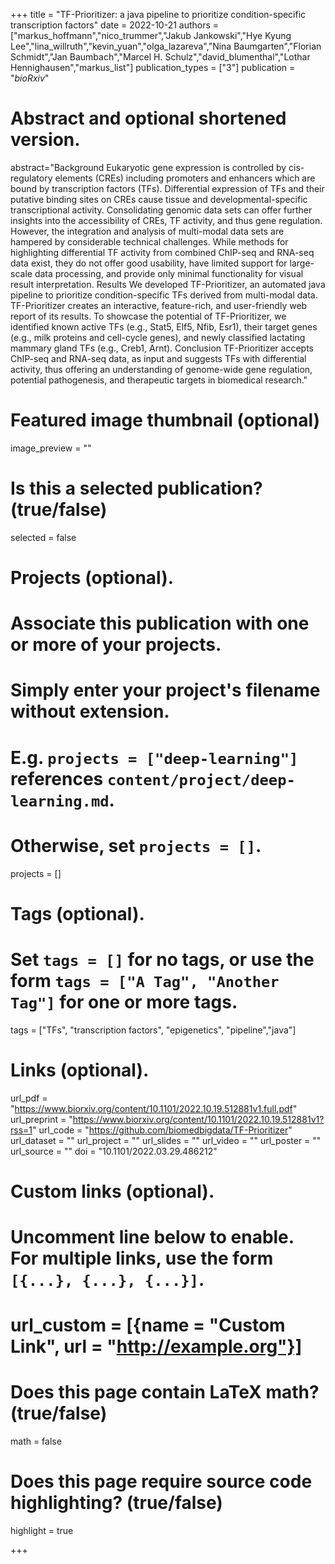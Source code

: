 +++
title = "TF-Prioritizer: a java pipeline to prioritize condition-specific transcription factors"
date = 2022-10-21
authors = ["markus_hoffmann","nico_trummer","Jakub Jankowski","Hye Kyung Lee","lina_willruth","kevin_yuan","olga_lazareva","Nina Baumgarten","Florian Schmidt","Jan Baumbach","Marcel H. Schulz","david_blumenthal","Lothar Hennighausen","markus_list"]
publication_types = ["3"]
publication = "*bioRxiv*"

# Abstract and optional shortened version.
abstract="Background Eukaryotic gene expression is controlled by cis-regulatory elements (CREs) including promoters and enhancers which are bound by transcription factors (TFs). Differential expression of TFs and their putative binding sites on CREs cause tissue and developmental-specific transcriptional activity. Consolidating genomic data sets can offer further insights into the accessibility of CREs, TF activity, and thus gene regulation. However, the integration and analysis of multi-modal data sets are hampered by considerable technical challenges. While methods for highlighting differential TF activity from combined ChIP-seq and RNA-seq data exist, they do not offer good usability, have limited support for large-scale data processing, and provide only minimal functionality for visual result interpretation. Results We developed TF-Prioritizer, an automated java pipeline to prioritize condition-specific TFs derived from multi-modal data. TF-Prioritizer creates an interactive, feature-rich, and user-friendly web report of its results. To showcase the potential of TF-Prioritizer, we identified known active TFs (e.g., Stat5, Elf5, Nfib, Esr1), their target genes (e.g., milk proteins and cell-cycle genes), and newly classified lactating mammary gland TFs (e.g., Creb1, Arnt). Conclusion TF-Prioritizer accepts ChIP-seq and RNA-seq data, as input and suggests TFs with differential activity, thus offering an understanding of genome-wide gene regulation, potential pathogenesis, and therapeutic targets in biomedical research."

# Featured image thumbnail (optional)
image_preview = ""

# Is this a selected publication? (true/false)
selected = false

# Projects (optional).
#   Associate this publication with one or more of your projects.
#   Simply enter your project's filename without extension.
#   E.g. `projects = ["deep-learning"]` references `content/project/deep-learning.md`.
#   Otherwise, set `projects = []`.
projects = []

# Tags (optional).
#   Set `tags = []` for no tags, or use the form `tags = ["A Tag", "Another Tag"]` for one or more tags.
tags = ["TFs", "transcription factors", "epigenetics", "pipeline","java"]

# Links (optional).
url_pdf = "https://www.biorxiv.org/content/10.1101/2022.10.19.512881v1.full.pdf"
url_preprint = "https://www.biorxiv.org/content/10.1101/2022.10.19.512881v1?rss=1"
url_code = "https://github.com/biomedbigdata/TF-Prioritizer"
url_dataset = ""
url_project = ""
url_slides = ""
url_video = ""
url_poster = ""
url_source = ""
doi = "10.1101/2022.03.29.486212"

# Custom links (optional).
#   Uncomment line below to enable. For multiple links, use the form `[{...}, {...}, {...}]`.
# url_custom = [{name = "Custom Link", url = "http://example.org"}]

# Does this page contain LaTeX math? (true/false)
math = false

# Does this page require source code highlighting? (true/false)
highlight = true

+++
